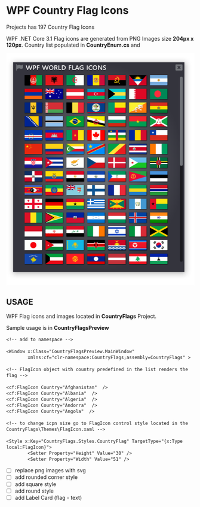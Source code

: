 # WPF Country Flag Icons
Projects has 197 Country Flag Icons 

WPF .NET Core 3.1
Flag icons are generated from PNG Images size **204px x 120px**. 
Country list populated in **CountryEnum.cs** and 

![Image of WPF Flag Icons](https://github.com/i470/WPF-Country-Flag-Icons/blob/master/wpf_country_icons.PNG)

## USAGE
WPF Flag icons and images located in **CountryFlags** Project.

Sample usage is in **CountryFlagsPreview** 
	
```xaml
<!-- add to namespace -->

<Window x:Class="CountryFlagsPreview.MainWindow"
        xmlns:cf="clr-namespace:CountryFlags;assembly=CountryFlags" >

<!-- FlagIcon object with country predefined in the list renders the flag -->

<cf:FlagIcon Country="Afghanistan"  />
<cf:FlagIcon Country="Albania"  />
<cf:FlagIcon Country="Algeria"  />
<cf:FlagIcon Country="Andorra"  />
<cf:FlagIcon Country="Angola"  />

<!-- to change icpn size go to FlagIcon control style located in the  CountryFlags\Themes\FlagIcon.xaml -->

<Style x:Key="CountryFlags.Styles.CountryFlag" TargetType="{x:Type local:FlagIcon}">
        <Setter Property="Height" Value="30" />
        <Setter Property="Width" Value="51" />

```

- [ ] replace png images with svg
- [ ] add rounded corner style
- [ ] add square style
- [ ] add round style
- [ ] add Label Card (flag - text)
